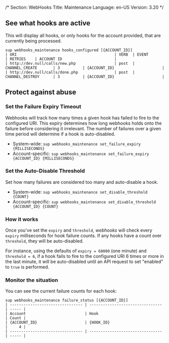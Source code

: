 /*
Section: WebHooks
Title: Maintenance
Language: en-US
Version: 3.20
*/

## See what hooks are active

This will display all hooks, or only hooks for the account provided, that are currently being processed.

    sup webhooks_maintenance hooks_configured [{ACCOUNT_ID}]
    | URI                                           | VERB  | EVENT                | RETRIES    | ACCOUNT ID                       |
    | http://dev.null/calls/new.php                 | post  | CHANNEL_CREATE       | 3          | {ACCOUNT_ID}                     |
    | http://dev.null/calls/done.php                | post  | CHANNEL_DESTROY      | 3          | {ACCOUNT_ID}                     |

## Protect against abuse

### Set the Failure Expiry Timeout

Webhooks will track how many times a given hook has failed to fire to the configured URI. This expiry determines how long webhooks holds onto the failure before considering it irrelevant. The number of failures over a given time period will determine if a hook is auto-disabled.

* System-wide: `sup webhooks_maintenance set_failure_expiry {MILLISECONDS}`
* Account-specific: `sup webhooks_maintenance set_failure_expiry {ACCOUNT_ID} {MILLISECONDS}`

### Set the Auto-Disable Threshold

Set how many failures are considered too many and auto-disable a hook.

* System-wide: `sup webhooks_maintenance set_disable_threshold {COUNT}`
* Account-specific: `sup webhooks_maintenance set_disable_threshold {ACCOUNT_ID} {COUNT}`

### How it works

Once you've set the `expiry` and `threshold`, *webhooks* will check every `expiry` milliseconds for hook failure counts. If any hooks have a count over `threshold`, they will be auto-disabled.

For instance, using the defaults of `expiry = 60000` (one minute) and `threshold = 6`, if a hook fails to fire to the configured URI 6 times or more in the last minute, it will be auto-disabled until an API request to set "enabled" to `true` is performed.

### Monitor the situation

You can see the current failure counts for each hook:

    sup webhooks_maintenance failure_status [{ACCOUNT_ID}]
    | -------------------------------- | -------------------------------- | ----- |
    | Account                          | Hook                             | Count |
    | {ACCOUNT_ID}                     | {HOOK_ID}                        |     4 |
    | -------------------------------- | -------------------------------- | ----- |
